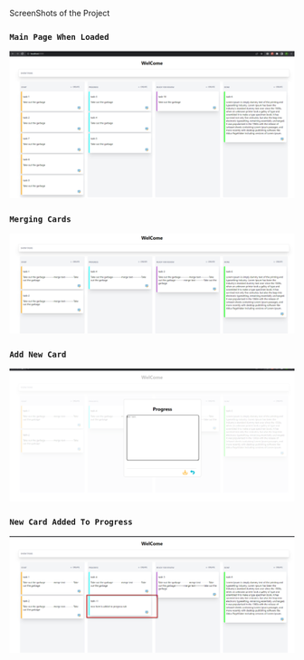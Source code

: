 ScreenShots of the Project

### `Main Page When Loaded`
![Home!](images/Image1.png)

### `Merging Cards`
![Merge!](images/Image2.png)

### `Add New Card`
![Add!](images/Image3.png)

### `New Card Added To Progress`
![Added!](images/Image4.png)
